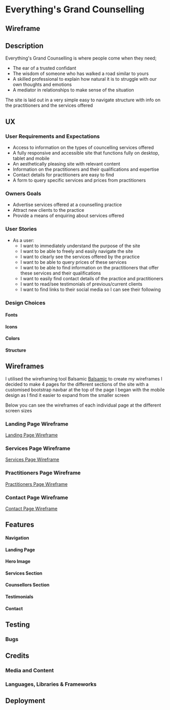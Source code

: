 # **Everything's Grand Counselling**

## **Wireframe**

## **Description** 

Everything's Grand Counselling is where people come when they need;

* The ear of a trusted confidant
* The wisdom of someone who has walked a road similar to yours 
* A skilled professional to explain how natural it is to struggle with our own thoughts and emotions
* A mediator in relationships to make sense of the situation

The site is laid out in a very simple easy to navigate structure with info on the practitioners and the  services offered

## **UX**

### **User Requirements and Expectations**

* Access to information on the types of councelling services offered
* A fully responsive and accessible site that functions fully on desktop, tablet and mobile
* An aesthetically pleasing site with relevant content
* Information on the practitioners and their qualifications and expertise
* Contact details for practitioners are easy to find
* A form to query specific services and prices from practitioners

### **Owners Goals**

* Advertise services offered at a counselling practice
* Attract new clients to the practice
* Provide a means of enquiring about services offered

### **User Stories**

* As a user:
  * I want to immediately understand the purpose of the site
  * I want to be able to freely and easily navigate the site
  * I want to clearly see the services offered by the practice
  * I want to be able to query prices of these services
  * I want to be able to find information on the practitioners that offer these services and their qualifications
  * I want to easily find contact details of the practice and practitioners
  * I want to read/see testimonials of previous/current clients
  * I want to find links to their social media so I can see their following

### **Design Choices**

#### Fonts

#### Icons

#### Colors

#### Structure

## **Wireframes**

I utilised the wireframing tool Balsamic [Balsamic](https://balsamiq.com/wireframes/) to create my wireframes
I decided to make 4 pages for the different sections of the site with a customised bootstrap navbar at the top of the page
I began with the mobile design as I find it easier to expand from the smaller screen

Below you can see the wireframes of each individual page at the different screen sizes

### Landing Page Wireframe
[Landing Page Wireframe](assets/wireframes/landing_page.pdf)

### Services Page Wireframe
[Services Page Wireframe](assets/wireframes/services.pdf)

### Practitioners Page Wireframe
[Practitioners Page Wireframe](assets/wireframes/practitioners.pdf)

### Contact Page Wireframe
[Contact Page Wireframe](assets/wireframes/contact.pdf)



## **Features**

#### Navigation

#### Landing Page

#### Hero Image

#### Services Section

#### Counsellors Section

#### Testimonials

#### Contact 

## **Testing**

### Bugs

## **Credits**

### **Media and Content**

### **Languages, Libraries & Frameworks**
 
## **Deployment**